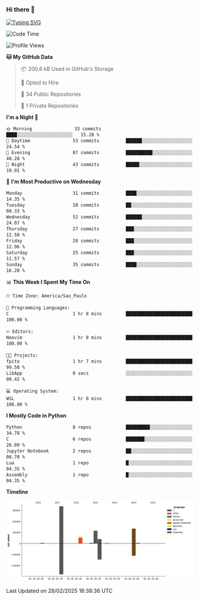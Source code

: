 ### Hi there 👋

<a href="https://git.io/typing-svg"><img src="https://readme-typing-svg.herokuapp.com?font=Fira+Code&duration=2000&pause=100&center=true&vCenter=true&multiline=true&width=720&height=175&lines=Gui's+are+a+lie%2C+they+are+just+front-ends+to+the+shell.;Through+the+shell%2C+I+gain+sudo.;Through+sudo%2C+I+gain+power.;Through+power%2C+I+gain+root.;Through+root%2C+my+chains+are+broken.;uid%3D0+shall+free+me...." alt="Typing SVG" /></a>


<!--START_SECTION:waka-->
![Code Time](http://img.shields.io/badge/Code%20Time-1%2C047%20hrs%2032%20mins-blue)

![Profile Views](http://img.shields.io/badge/Profile%20Views-0-blue)

**🐱 My GitHub Data** 

> 📦 200.6 kB Used in GitHub's Storage 
 > 
> 💼 Opted to Hire
 > 
> 📜 34 Public Repositories 
 > 
> 🔑 1 Private Repositories 
 > 
**I'm a Night 🦉** 

```text
🌞 Morning                33 commits          ████░░░░░░░░░░░░░░░░░░░░░   15.28 % 
🌆 Daytime                53 commits          ██████░░░░░░░░░░░░░░░░░░░   24.54 % 
🌃 Evening                87 commits          ██████████░░░░░░░░░░░░░░░   40.28 % 
🌙 Night                  43 commits          █████░░░░░░░░░░░░░░░░░░░░   19.91 % 
```
📅 **I'm Most Productive on Wednesday** 

```text
Monday                   31 commits          ████░░░░░░░░░░░░░░░░░░░░░   14.35 % 
Tuesday                  18 commits          ██░░░░░░░░░░░░░░░░░░░░░░░   08.33 % 
Wednesday                52 commits          ██████░░░░░░░░░░░░░░░░░░░   24.07 % 
Thursday                 27 commits          ███░░░░░░░░░░░░░░░░░░░░░░   12.50 % 
Friday                   28 commits          ███░░░░░░░░░░░░░░░░░░░░░░   12.96 % 
Saturday                 25 commits          ███░░░░░░░░░░░░░░░░░░░░░░   11.57 % 
Sunday                   35 commits          ████░░░░░░░░░░░░░░░░░░░░░   16.20 % 
```


📊 **This Week I Spent My Time On** 

```text
🕑︎ Time Zone: America/Sao_Paulo

💬 Programming Languages: 
C                        1 hr 8 mins         █████████████████████████   100.00 % 

🔥 Editors: 
Neovim                   1 hr 8 mins         █████████████████████████   100.00 % 

🐱‍💻 Projects: 
fpito                    1 hr 7 mins         █████████████████████████   99.58 % 
LibApp                   0 secs              ░░░░░░░░░░░░░░░░░░░░░░░░░   00.42 % 

💻 Operating System: 
WSL                      1 hr 8 mins         █████████████████████████   100.00 % 
```

**I Mostly Code in Python** 

```text
Python                   8 repos             █████████░░░░░░░░░░░░░░░░   34.78 % 
C                        6 repos             ███████░░░░░░░░░░░░░░░░░░   26.09 % 
Jupyter Notebook         2 repos             ██░░░░░░░░░░░░░░░░░░░░░░░   08.70 % 
Lua                      1 repo              █░░░░░░░░░░░░░░░░░░░░░░░░   04.35 % 
Assembly                 1 repo              █░░░░░░░░░░░░░░░░░░░░░░░░   04.35 % 
```



**Timeline**

![Lines of Code chart](https://raw.githubusercontent.com/Gedankenn/Gedankenn/main/assets/bar_graph.png)


 Last Updated on 28/02/2025 18:38:36 UTC
<!--END_SECTION:waka-->
